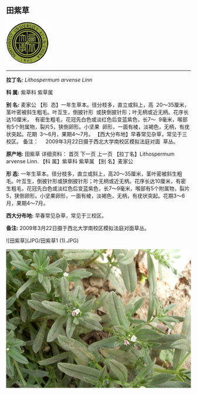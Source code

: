 ## 田紫草

![西北大学校园网络植物志](JPG/nwu.gif)

---

**拉丁名:**  _Lithospermum arvense Linn_

**科 属:** 紫草科 紫草属

**别 名:** 麦家公
【形  态】一年生草本。径分枝多，直立或斜上，高
 20～35厘米，茎叶密被斜生粗毛。叶互生，倒披针形
 或狭倒披针形；叶无柄或近无柄。花序长达10厘米，
 有密生粗毛，花冠先白色或淡红色后变蓝紫色，长7～
 9毫米，喉部有5个附属物，裂片5，狭倒卵形。小坚果
 卵形，一面有棱，淡褐色，无柄，有疣状突起。花期
 3～6月，果期4～7月。
【西大分布地】早春常见杂草，常见于三校区。
备注：
    2009年3月22日摄于西北大学南校区模拟法庭对面
 草丛。

**原产地:** 田紫草 
详细资料： 首页 下一页 上一页
【拉丁名】Lithospermum arvense Linn.
【科 属】紫草科 紫草属
【别 名】麦家公

**形  态:** 一年生草本。径分枝多，直立或斜上，高20～35厘米，茎叶密被斜生粗毛。叶互生，倒披针形或狭倒披针形；叶无柄或近无柄。花序长达10厘米，有密生粗毛，花冠先白色或淡红色后变蓝紫色，长7～9毫米，喉部有5个附属物，裂片5，狭倒卵形。小坚果卵形，一面有棱，淡褐色，无柄，有疣状突起。花期3～6月，果期4～7月。

**西大分布地:** 早春常见杂草，常见于三校区。

**备注:** 2009年3月22日摄于西北大学南校区模拟法庭对面草丛。

![田紫草](JPG/田紫草1 (1).JPG) 

![田紫草](JPG/田紫草2.JPG) 

